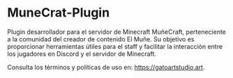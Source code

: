 # MuneCrat-Plugin

Plugin desarrollador para el servidor de Minecraft MuñeCraft, perteneciente a la comunidad del creador de contenido El Muñe. Su objetivo es proporcionar herramientas útiles para el staff y facilitar la interacción entre los jugadores en Discord y el servidor de Minecraft.

Consulta los términos y políticas de uso en: https://gatoartstudio.art.